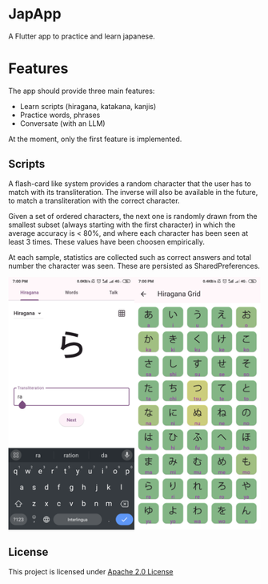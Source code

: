 # JapApp

A Flutter app to practice and learn japanese.

# Features

The app should provide three main features:
- Learn scripts (hiragana, katakana, kanjis)
- Practice words, phrases
- Conversate (with an LLM)

At the moment, only the first feature is implemented.

## Scripts

A flash-card like system provides a random character that the user has to match with its transliteration. The inverse will also be available in the future, to match a transliteration with the correct character. 

Given a set of ordered characters, the next one is randomly drawn from the smallest subset (always starting with the first character) in which the average accuracy is < 80%, and where each character has been seen at least 3 times. These values have been choosen empirically.

At each sample, statistics are collected such as correct answers and total number the character was seen. These are persisted as SharedPreferences.

![screenshot](docs/main-page.png)


## License

This project is licensed under [Apache 2.0 License](LICENSE)